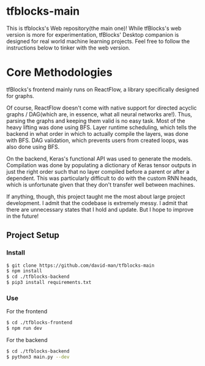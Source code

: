 # tfblocks-main

This is tfblocks's Web repository(the main one)! While tfBlocks's web version is more for experimentation, tfBlocks' Desktop companion is designed for real world machine learning projects. Feel free to follow the instructions below to tinker with the web version.

# Core Methodologies

tfBlocks's frontend mainly runs on ReactFlow, a library specifically designed for graphs.

Of course, ReactFlow doesn't come with native support for directed acyclic graphs / DAG(which are, in essence, what all neural networks are!). Thus, parsing the graphs and keeping them valid is no easy task. Most of the heavy lifting was done using BFS. Layer runtime scheduling, which tells the backend in what order in which to actually compile the layers, was done with BFS. DAG validation, which prevents users from created loops, was also done using BFS.

On the backend, Keras's functional API was used to generate the models. Compilation was done by populating a dictionary of Keras tensor outputs in just the right order such that no layer compiled before a parent or after a dependent. This was particularly difficult to do with the custom RNN heads, which is unfortunate given that they don't transfer well between machines.

If anything, though, this project taught me the most about large project development. I admit that the codebase is extremely messy. I admit that there are unnecessary states that I hold and update. But I hope to improve in the future!

## Project Setup

### Install

```bash
$ git clone https://github.com/david-man/tfblocks-main
$ npm install
$ cd ./tfblocks-backend
$ pip3 install requirements.txt
```

### Use
For the frontend
```bash
$ cd ./tfblocks-frontend
$ npm run dev
```

For the backend
```bash
$ cd ./tfblocks-backend
$ python3 main.py --dev
```

